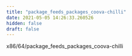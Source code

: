 ```yaml
---
title: "package_feeds_packages_coova-chilli"
date: 2021-05-05 14:26:33.260526
hidden: false
draft: false
---
```


x86/64/package_feeds_packages_coova-chilli

